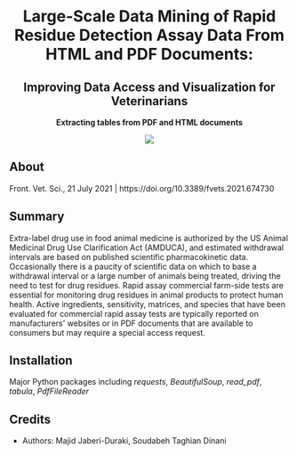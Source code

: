 <h1 align="center">Large-Scale Data Mining of Rapid Residue Detection Assay Data From HTML and PDF Documents: </h1>
<h2 align="center">Improving Data Access and Visualization for Veterinarians</h2>
<p align="center"><strong> Extracting tables from PDF and HTML documents</strong></p>
<div align="center"><img src="images/Graphical Abstract.jpg"></img></div>

<h2>About</h2>
Front. Vet. Sci., 21 July 2021 | https://doi.org/10.3389/fvets.2021.674730<a href="https://doi.org/10.3389/fvets.2021.674730"></a>

<h2>Summary</h2>

Extra-label drug use in food animal medicine is authorized by the US Animal Medicinal Drug Use Clarification Act (AMDUCA), and estimated withdrawal intervals are based on published scientific pharmacokinetic data. Occasionally there is a paucity of scientific data on which to base a withdrawal interval or a large number of animals being treated, driving the need to test for drug residues. Rapid assay commercial farm-side tests are essential for monitoring drug residues in animal products to protect human health. Active ingredients, sensitivity, matrices, and species that have been evaluated for commercial rapid assay tests are typically reported on manufacturers' websites or in PDF documents that are available to consumers but may require a special access request.

<h2>Installation</h2>

Major Python packages including *requests*, *BeautifulSoup*, *read_pdf*, *tabula*, *PdfFileReader*

<!-- 
<h2>Contributing</h2>
Mention pull requests. Link to an example and/or put it down here

<h2>Project status</h2>
Insert here -->

<h2>Credits</h2>

- Authors: Majid Jaberi-Duraki, Soudabeh Taghian Dinani
<!-- - Illustrations
- Colors -->

<!-- 
<h2>Copyright</h2>
This project is licensed under the terms of the MIT license and protected by Udacity Honor Code and Community Code of Conduct. See <a href="LICENSE.md">license</a> and <a href="LICENSE.DISCLAIMER.md">disclaimer</a>. -->
